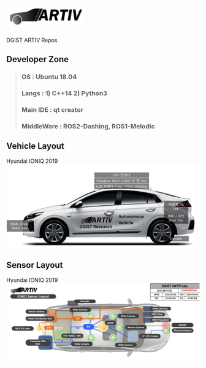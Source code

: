 # ![artiv](./img/artiv_logo2.png)
DGIST ARTIV Repos

## Developer Zone

> ### OS : Ubuntu 18.04
> ### Langs : 1) C++14  2) Python3
> ### Main IDE : qt creator
> ### MiddleWare : ROS2-Dashing, ROS1-Melodic 


## Vehicle Layout
Hyundai IONIQ 2019   
![vehicle](./img/vehicle_layout.png)


## Sensor Layout
Hyundai IONIQ 2019   
![Sensor](./img/sensor_layout.png)
